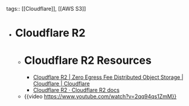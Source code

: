 tags:: [[Cloudflare]], [[AWS S3]]

- # Cloudflare R2
	- # Cloudflare R2 Resources
		- [Cloudflare R2 | Zero Egress Fee Distributed Object Storage | Cloudflare | Cloudflare](https://www.cloudflare.com/developer-platform/r2/)
		- [Cloudflare R2 · Cloudflare R2 docs](https://developers.cloudflare.com/r2/)
	- {{video https://www.youtube.com/watch?v=2qq94qs1ZmM}}